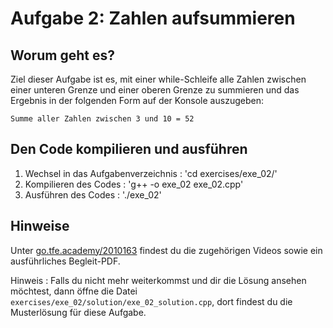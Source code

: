 # Aufgabe 2: Zahlen aufsummieren

## Worum geht es?
Ziel dieser Aufgabe ist es, mit einer while-Schleife alle Zahlen zwischen einer unteren Grenze und einer oberen Grenze zu summieren und das Ergebnis in der folgenden Form auf der Konsole auszugeben: 

`Summe aller Zahlen zwischen 3 und 10 = 52`
 
## Den Code kompilieren und ausführen
1. Wechsel in das Aufgabenverzeichnis : 'cd exercises/exe_02/'
2. Kompilieren des Codes : 'g++ -o exe_02 exe_02.cpp'
3. Ausführen des Codes : './exe_02'

## Hinweise
Unter [go.tfe.academy/2010163](https://go.tfe.academy/2010163) findest du die zugehörigen Videos sowie ein ausführliches Begleit-PDF.

Hinweis : Falls du nicht mehr weiterkommst und dir die Lösung ansehen möchtest, dann öffne die Datei `exercises/exe_02/solution/exe_02_solution.cpp`, dort findest du die Musterlösung für diese Aufgabe.
